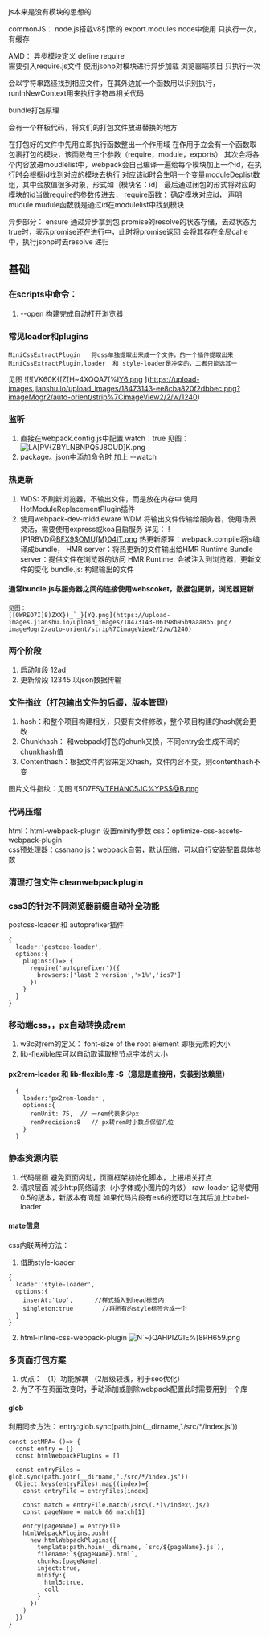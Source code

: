 js本来是没有模块的思想的

commonJS： node.js搭载v8引擎的  export.modules
node中使用
只执行一次，有缓存


AMD：  异步模块定义     define    require  
需要引入require.js文件    使用jsonp对模块进行异步加载
浏览器端项目
只执行一次

会以字符串路径找到相应文件，在其外边加一个函数用以识别执行，runInNewContext用来执行字符串相关代码

bundle打包原理

会有一个样板代码，将文们的打包文件放进替换的地方

在打包好的文件中先用立即执行函数整出一个作用域
在作用于立会有一个函数取包裹打包的模块，该函数有三个参数（require，module，exports）
其次会将各个内容放进moudlelist中，webpack会自己编译一遍给每个模块加上一个id，在执行时会根据id找到对应的模块去执行
对应该id时会生明一个变量moduleDeplist数组，其中会放值很多对象，形式如｛模块名：id｝
最后通过闭包的形式将对应的模块的id当做require的参数传进去，
require函数：
  确定模块对应id，
  声明mudule
  mudule函数就是通过id在modulelist中找到模块

异步部分：
  ensure
  通过异步拿到包
  promise的resolve的状态存储，去过状态为true时，表示promise还在进行中，此时将promise返回
  会将其存在全局cahe中，执行jsonp时去resolve
  递归




##   基础
###     在scripts中命令：
  1.  --open   构建完成自动打开浏览器 
###   常见loader和plugins
    MiniCssExtractPlugin   将css单独提取出来成一个文件，的一个插件提取出来
    MiniCssExtractPlugin.loader  和 style-loader是冲突的，二者只能选其一
见图
  ![![VK60K{[Z[H~4XQQA7(%I[Y6.png](https://upload-images.jianshu.io/upload_images/18473143-ba933cbca1ff77e1.png?imageMogr2/auto-orient/strip%7CimageView2/2/w/1240)
](https://upload-images.jianshu.io/upload_images/18473143-ee8cba820f2dbbec.png?imageMogr2/auto-orient/strip%7CimageView2/2/w/1240)
### 监听
  1. 直接在webpack.config.js中配置  watch：true
  见图：
   ![LA[PV{ZBYLNBNPQ5J8OUD]K.png](https://upload-images.jianshu.io/upload_images/18473143-4850b80bf54e7615.png?imageMogr2/auto-orient/strip%7CimageView2/2/w/1240)
  2. package。json中添加命令时  加上 --watch

### 热更新
  1. WDS: 不刷新浏览器，不输出文件，而是放在内存中
  使用HotModuleReplacementPlugin插件
  2. 使用webpack-dev-middleware
    WDM 将输出文件传输给服务器，使用场景灵活，需要使用express或koa自启服务
    详见：
    ![P1RBVD[@BFX9$OMU(M}04IT.png](https://upload-images.jianshu.io/upload_images/18473143-1720b6ef7fbb7865.png?imageMogr2/auto-orient/strip%7CimageView2/2/w/1240)
    热更新原理：webpack.compile将js编译成bundle，
    HMR server：将热更新的文件输出给HMR Runtime
    Bundle server：提供文件在浏览器的访问
    HMR Runtime: 会被注入到浏览器，更新文件的变化
    bundle.js: 构建输出的文件
#### 通常bundle.js与服务器之间的连接使用webscoket，数据包更新，浏览器更新
    见图：
    [[0WREO7I]8)ZXX})_`_}[YQ.png](https://upload-images.jianshu.io/upload_images/18473143-06198b95b9aaa8b5.png?imageMogr2/auto-orient/strip%7CimageView2/2/w/1240)

### 两个阶段  
  1. 启动阶段  12ad
  2. 更新阶段  12345   以json数据传输

###  文件指纹（打包输出文件的后缀，版本管理）
  1. hash：和整个项目构建相关，只要有文件修改，整个项目构建的hash就会更改
  2. Chunkhash： 和webpack打包的chunk又换，不同entry会生成不同的chunkhash值
  3. Contenthash：根据文件内容来定义hash，文件内容不变，则contenthash不变
  
图片文件指纹：见图
![5D7ES[VTFHANC5JC%YPS$@B.png](https://upload-images.jianshu.io/upload_images/18473143-96aca3f5fe90ac41.png?imageMogr2/auto-orient/strip%7CimageView2/2/w/1240)
### 代码压缩
  html：html-webpack-plugin   设置minify参数
  css：optimize-css-assets-webpack-plugin     
      css预处理器：cssnano
  js：webpack自带，默认压缩，可以自行安装配置具体参数

### 清理打包文件    cleanwebpackplugin
### css3的针对不同浏览器前缀自动补全功能
  postcss-loader    和 autoprefixer插件
  ```
  {
    loader:'postcee-loader',
    options:{
      plugins:()=> {
        require('autoprefixer')({
          browsers:['last 2 version','>1%','ios7']
        })
      }
    }
  }
  ```

### 移动端css，，px自动转换成rem
  1. w3c对rem的定义： font-size of the root  element   即根元素的大小
  2. lib-flexible库可以自动取读取根节点字体的大小
#### px2rem-loader  和 lib-flexible库   -S（意思是直接用，安装到依赖里）
```
  {
    loader:'px2rem-loader',
    options:{
      remUnit: 75,  // 一rem代表多少px
      remPrecision:8   // px转rem时小数点保留几位
    }
  }
```

### 静态资源内联
  1. 代码层面
      避免页面闪动，页面框架初始化脚本，上报相关打点
  1. 请求层面
      减少http网络请求（小字体或小图片的内敛）
raw-loader   记得使用0.5的版本，新版本有问题
如果代码片段有es6的还可以在其后加上babel-loader
#### mate信息
  
css内联两种方法：
  1. 借助style-loader  
```
{
  loader:'style-loader',
  options:{
    inserAt:'top',      //样式插入到head标签内
    singleton:true        //将所有的style标签合成一个
  }
}
```
2. html-inline-css-webpack-plugin
![N`~}Q$AHPIZGIE%[8PH65$9.png](https://upload-images.jianshu.io/upload_images/18473143-e19ea7d565dcf13e.png?imageMogr2/auto-orient/strip%7CimageView2/2/w/1240)

### 多页面打包方案
1. 优点： （1）功能解耦  （2层级较浅，利于seo优化）
2. 为了不在页面改变时，手动添加或删除webpack配置此时需要用到一个库
#### glob     
  利用同步方法： entry:glob.sync(path.join(__dirname,'./src/*/index.js'))
  ```
  const setMPA= ()=> {
    const entry = {}
    const htmlWebpackPlugins = []

    const entryFiles = glob.sync(path.join(__dirname,'./src/*/index.js'))
    Object.keys(entryFiles).map((index)={
      const entryFile = entryFiles[index]

      const match = entryFile.match(/src\(.*)\/index\.js/)
      const pageName = match && match[1]

      entry[pageName] = entryFile
      htmlWebpackPlugins.push(
        new htmlWebpackPlugins({
          template:path.hoin(__dirname, `src/${pageName}.js`),
          filename:`${pageName}.html`,
          chunks:[pageName],
          inject:true,
          minify:{
            html5:true,
            coll
          }
        })
      )
    })
  }
  
  ```

